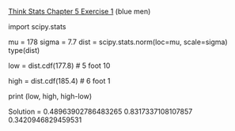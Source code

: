 [Think Stats Chapter 5 Exercise 1](http://greenteapress.com/thinkstats2/html/thinkstats2006.html#toc50) (blue men)

import scipy.stats


mu = 178
sigma = 7.7
dist = scipy.stats.norm(loc=mu, scale=sigma)
type(dist)


low = dist.cdf(177.8)    # 5 foot 10

high = dist.cdf(185.4)   # 6 foot 1

print (low, high, high-low)

Solution = 0.48963902786483265 0.8317337108107857 0.3420946829459531
